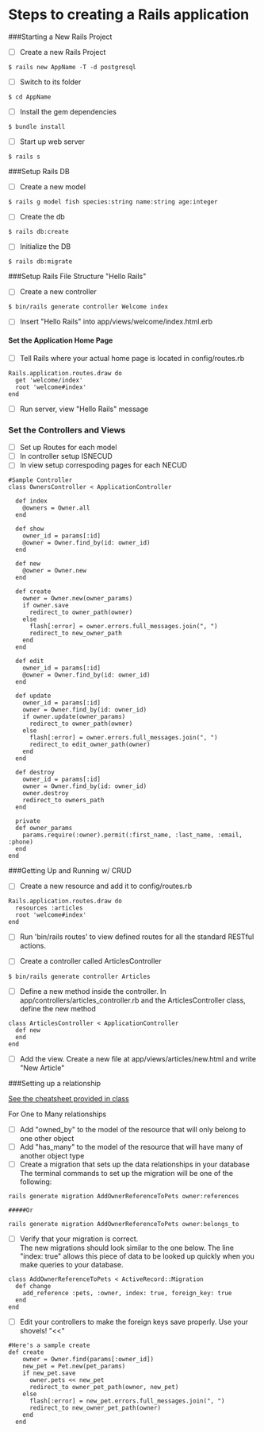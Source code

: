# Steps to creating a Rails application

###Starting a New Rails Project

* [ ] Create a new Rails Project
 
 ```
$ rails new AppName -T -d postgresql
 ```
 
* [ ] Switch to its folder

 ```
$ cd AppName
 ```
 
* [ ] Install the gem dependencies 

 ```
$ bundle install
 ```
 
* [ ] Start up web server 
 ```
$ rails s
 ```
 
 
###Setup Rails DB
* [ ] Create a new model
 ```
$ rails g model fish species:string name:string age:integer
 ```
* [ ] Create the db
 ```
$ rails db:create
 ```
* [ ] Initialize the DB
 ```
$ rails db:migrate
 ```
 
 
###Setup Rails File Structure "Hello Rails"

* [ ] Create a new controller
 ```
$ bin/rails generate controller Welcome index
 ```
* [ ] Insert "Hello Rails" into app/views/welcome/index.html.erb

#### Set the Application Home Page

* [ ] Tell Rails where your actual home page is located in config/routes.rb
```
Rails.application.routes.draw do
  get 'welcome/index'
  root 'welcome#index'
end
 ```
* [ ] Run server, view "Hello Rails" message

###  Set the Controllers and Views

* [ ] Set up Routes for each model
* [ ] In controller setup ISNECUD
* [ ] In view setup correspoding pages for each NECUD

```
#Sample Controller
class OwnersController < ApplicationController

  def index
    @owners = Owner.all
  end

  def show
    owner_id = params[:id]
    @owner = Owner.find_by(id: owner_id)
  end

  def new
    @owner = Owner.new
  end

  def create
    owner = Owner.new(owner_params)
    if owner.save
      redirect_to owner_path(owner)
    else
      flash[:error] = owner.errors.full_messages.join(", ")
      redirect_to new_owner_path
    end
  end

  def edit
    owner_id = params[:id]
    @owner = Owner.find_by(id: owner_id)
  end

  def update
    owner_id = params[:id]
    owner = Owner.find_by(id: owner_id)
    if owner.update(owner_params)
      redirect_to owner_path(owner)
    else
      flash[:error] = owner.errors.full_messages.join(", ")
      redirect_to edit_owner_path(owner)
    end
  end

  def destroy
    owner_id = params[:id]
    owner = Owner.find_by(id: owner_id)
    owner.destroy
    redirect_to owners_path
  end

  private
  def owner_params
    params.require(:owner).permit(:first_name, :last_name, :email, :phone)
  end
end
 ```

###Getting Up and Running w/ CRUD

* [ ] Create a new resource and add it to config/routes.rb
```
Rails.application.routes.draw do
  resources :articles
  root 'welcome#index'
end
 ```
* [ ] Run 'bin/rails routes' to view defined routes for all the standard RESTful actions.

* [ ] Create a controller called ArticlesController
```
$ bin/rails generate controller Articles
```
* [ ] Define a new method inside the controller. In app/controllers/articles_controller.rb and the ArticlesController class, define the new method
```
class ArticlesController < ApplicationController
  def new
  end
end
```
* [ ] Add the view. Create a new file at app/views/articles/new.html and write "New Article"

###Setting up a relationship

[See the cheatsheet provided in class](https://github.com/sf-wdi-34/rails-associations/blob/master/cheatsheet.md)


For One to Many relationships
* [ ] Add "owned_by" to the model of the resource that will only belong to one other object
* [ ] Add "has_many" to the model of the resource that will have many of another object type
* [ ] Create a migration that sets up the data relationships in your database
The terminal commands to set up the migration will be one of the following:

```
rails generate migration AddOwnerReferenceToPets owner:references

#####Or

rails generate migration AddOwnerReferenceToPets owner:belongs_to
```
* [ ] Verify that your migration is correct.  
The new migrations should look similar to the one below.  The line "index: true" allows this piece of data to be looked up quickly when you make queries to your database.
```
class AddOwnerReferenceToPets < ActiveRecord::Migration
  def change
    add_reference :pets, :owner, index: true, foreign_key: true
  end
end
```

* [ ] Edit your controllers to make the foreign keys save properly.  Use your shovels!  "<<"
```
#Here's a sample create
def create
    owner = Owner.find(params[:owner_id])
    new_pet = Pet.new(pet_params)
    if new_pet.save
      owner.pets << new_pet
      redirect_to owner_pet_path(owner, new_pet)
    else
      flash[:error] = new_pet.errors.full_messages.join(", ")
      redirect_to new_owner_pet_path(owner)
    end
  end
```
